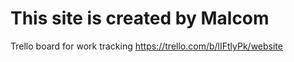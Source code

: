 
# This site is created by Malcom

Trello board for work tracking https://trello.com/b/lIFtlyPk/website
